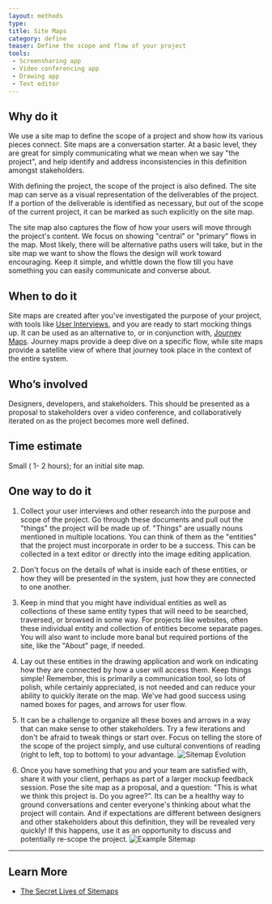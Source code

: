 ```yaml
---
layout: methods
type:
title: Site Maps
category: define
teaser: Define the scope and flow of your project
tools:
 - Screensharing app
 - Video conferencing app
 - Drawing app
 - Text editor
---
```


## Why do it


We use a site map to define the scope of a project and show how its various pieces connect. Site maps are a conversation starter. At a basic level, they are great for simply communicating what we mean when we say "the project", and help identify and address inconsistencies in this definition amongst stakeholders.

With defining the project, the scope of the project is also defined. The site map can serve as a visual representation of the deliverables of the project. If a portion of the deliverable is identified as necessary, but out of the scope of the current project, it can be marked as such explicitly on the site map.

The site map also captures the flow of how your users will move through the project's content. We focus on showing "central" or "primary" flows in the map. Most likely, there will be alternative paths users will take, but in the site map we want to show the flows the design will work toward encouraging. Keep it simple, and whittle down the flow till you have something you can easily communicate and converse about.

## When to do it

Site maps are created after you've investigated the purpose of your project, with tools like [User Interviews](/methods/interviews/), and you are ready to start mocking things up. It can be used as an alternative to, or in conjunction with, [Journey Maps](/methods/journey-maps/). Journey maps provide a deep dive on a specific flow, while site maps provide a satellite view of where that journey took place in the context of the entire system.


## Who’s involved

Designers, developers, and stakeholders. This should be presented as a proposal to stakeholders over a video conference, and collaboratively iterated on as the project becomes more well defined.


## Time estimate

Small ( 1- 2 hours); for an initial site map.

## One way to do it

1. Collect your user interviews and other research into the purpose and scope of the project. Go through these documents and pull out the "things" the project will be made up of. "Things" are usually nouns mentioned in multiple locations. You can think of them as the "entities" that the project must incorporate in order to be a success. This can be collected in a text editor or directly into the image editing application.

2. Don't focus on the details of what is inside each of these entities, or how they will be presented in the system, just how they are connected to one another.

3. Keep in mind that you might have individual entities as well as collections of these same entity types that will need to be searched, traversed, or browsed in some way. For projects like websites, often these individual entity and collection of entities become separate pages. You will also want to include more banal but required portions of the site, like the "About" page, if needed.

4. Lay out these entities in the drawing application and work on indicating how they are connected by how a user will access them. Keep things simple! Remember, this is primarily a communication tool, so lots of polish, while certainly appreciated, is not needed and can reduce your ability to quickly iterate on the map. We've had good success using named boxes for pages, and arrows for user flow.

5. It can be a challenge to organize all these boxes and arrows in a way that can make sense to other stakeholders. Try a few iterations and don't be afraid to tweak things or start over. Focus on telling the store of the scope of the project simply, and use cultural conventions of reading (right to left, top to bottom) to your advantage.
    ![Sitemap Evolution](/img/methods/site-maps/site_map_evolution.jpg)

6. Once you have something that you and your team are satisfied with, share it with your client, perhaps as part of a larger mockup feedback session. Pose the site map as a proposal, and a question: "This is what we think this project is. Do you agree?". Its can be a healthy way to ground conversations and center everyone's thinking about what the project will contain. And if expectations are different between designers and other stakeholders about this definition, they will be revealed very quickly! If this happens, use it as an opportunity to discuss and potentially re-scope the project.
    ![Example Sitemap](/img/methods/site-maps/site_map_example.jpg)

---

## Learn More
 * [The Secret Lives of Sitemaps](https://medium.com/why-what-what-s-meta-matters/the-secret-lives-of-sitemaps-be47bbecd886#.1si0se4uk)
